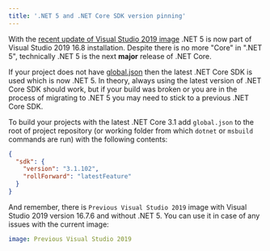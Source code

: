 ```yaml
---
title: '.NET 5 and .NET Core SDK version pinning'
---
```


With the [recent update of Visual Studio 2019 image](/updates/2020/11/14/) .NET 5 is now part of Visual Studio 2019 16.8 installation. Despite there is no more "Core" in ".NET 5", technically .NET 5 is the next **major** release of .NET Core.

If your project does not have [global.json](https://docs.microsoft.com/en-us/dotnet/core/tools/global-json?tabs=netcore3x) then the latest .NET Core SDK is used which is now .NET 5. In theory, always using the latest version of .NET Core SDK should work, but if your build was broken or you are in the process of migrating to .NET 5 you may need to stick to a previous .NET Core SDK.

To build your projects with the latest .NET Core 3.1 add `global.json` to the root of project repository (or working folder from which `dotnet` or `msbuild` commands are run) with the following contents:

```json
{
  "sdk": {
    "version": "3.1.102",
    "rollForward": "latestFeature"
  }
}
```

And remember, there is `Previous Visual Studio 2019` image with Visual Studio 2019 version 16.7.6 and without .NET 5. You can use it in case of any issues with the current image:

```yaml
image: Previous Visual Studio 2019
```